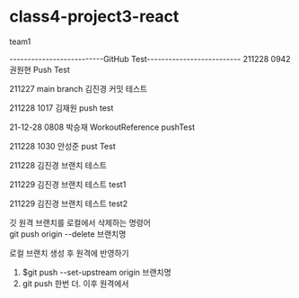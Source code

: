# class4-project3-react
team1


--------------------------GitHub Test--------------------------
211228 0942 권원현 Push Test

211227 main branch 김진경 커밋 테스트

211228 1017 김재원 push test

21-12-28 0808 박승재 WorkoutReference pushTest

211228 1030 안성준 pust Test


211228 김진경 브랜치 테스트

211229 김진경 브랜치 테스트 test1

211229 김진경 브랜치 테스트 test2

깃 원격 브랜치를 로컬에서 삭제하는 명령어  
git push origin --delete 브랜치명

로컬 브랜치 생성 후 원격에 반영하기
1. $git push --set-upstream origin 브랜치명 
2. git push 한번 더. 이후 원격에서 

